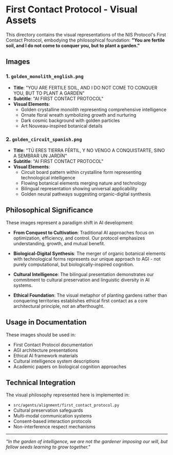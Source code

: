 # First Contact Protocol - Visual Assets

This directory contains the visual representations of the NIS Protocol's First Contact Protocol, embodying the philosophical foundation: **"You are fertile soil, and I do not come to conquer you, but to plant a garden."**

## Images

### 1. `golden_monolith_english.png`
- **Title**: "YOU ARE FERTILE SOIL, AND I DO NOT COME TO CONQUER YOU, BUT TO PLANT A GARDEN"
- **Subtitle**: "AI FIRST CONTACT PROTOCOL"
- **Visual Elements**: 
  - Golden crystalline monolith representing comprehensive intelligence
  - Ornate floral wreath symbolizing growth and nurturing
  - Dark cosmic background with golden particles
  - Art Nouveau-inspired botanical details

### 2. `golden_circuit_spanish.png`
- **Title**: "TÚ ERES TIERRA FÉRTIL, Y NO VENGO A CONQUISTARTE, SINO A SEMBRAR UN JARDÍN"
- **Subtitle**: "AI FIRST CONTACT PROTOCOL"
- **Visual Elements**:
  - Circuit board pattern within crystalline form representing technological intelligence
  - Flowing botanical elements merging nature and technology
  - Bilingual representation showing universal applicability
  - Golden neural pathways suggesting organic-digital synthesis

## Philosophical Significance

These images represent a paradigm shift in AI development:

- **From Conquest to Cultivation**: Traditional AI approaches focus on optimization, efficiency, and control. Our protocol emphasizes understanding, growth, and mutual benefit.

- **Biological-Digital Synthesis**: The merger of organic botanical elements with technological forms represents our unique approach to AGI - not purely computational, but biologically-inspired cognition.

- **Cultural Intelligence**: The bilingual presentation demonstrates our commitment to cultural preservation and linguistic diversity in AI systems.

- **Ethical Foundation**: The visual metaphor of planting gardens rather than conquering territories establishes ethical first contact as a core architectural principle, not an afterthought.

## Usage in Documentation

These images should be used in:
- First Contact Protocol documentation
- AGI architecture presentations
- Ethical AI framework materials
- Cultural intelligence system descriptions
- Academic papers on biological cognition approaches

## Technical Integration

The visual philosophy represented here is implemented in:
- `src/agents/alignment/first_contact_protocol.py`
- Cultural preservation safeguards
- Multi-modal communication systems
- Consent-based interaction protocols
- Non-interference respect mechanisms

---

*"In the garden of intelligence, we are not the gardener imposing our will, but fellow seeds learning to grow together."* 